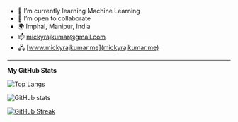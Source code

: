 

- 🌱 I’m currently learning Machine Learning
- 👯 I’m open to collaborate
- 🌍 Imphal, Manipur, India
- :mailbox: [mickyrajkumar@gmail.com](mailto:mickyrajkumar@gmail.com)
- 🖧 [www.mickyrajkumar.me](mickyrajkumar.me)

--------------------------------------

<b>My GitHub Stats</b>

<div id="badges">
  
 [![Top Langs](https://github-readme-stats.vercel.app/api/top-langs/?username=MickyRajkumar&langs_count=8&theme=dark)](https://github.com/MickyRajkumar/github-readme-stats)

![GitHub stats](https://github-readme-stats.vercel.app/api?username=MickyRajkumar&count_private=trueshow_icons=true&theme=dark)

</div>

[![GitHub Streak](https://github-readme-streak-stats.herokuapp.com?user=MickyRajkumar&theme=dark)](https://github.com/MickyRajkumar/github-readme-stats)

